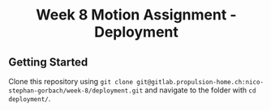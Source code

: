 <div align='center'>
<h1>Week 8 Motion Assignment - Deployment</h1>
</div>

## Getting Started

Clone this repository using `git clone git@gitlab.propulsion-home.ch:nico-stephan-gorbach/week-8/deployment.git` and navigate to the folder with `cd deployment/`.